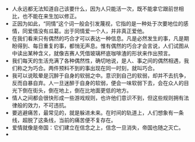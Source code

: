 - 人永远都无法知道自己该要什么，因为人只能活一次，既不能拿它跟前世相比，也不能在来生加以修正。
- 正因为如此，“同情”这个词一般会引发蔑视，它指的是一种处于次要地位的感情，同爱情没有瓜葛。出于同情爱一个人，并非真正爱他。
- 在我们看来只有偶然的巧合才可以表达一种信息。凡是必然发生的事，凡是期盼得到、每日重复的事，都悄无声息。惟有偶然的巧合才会言说，人们试图从中读出某种含义，就像吉赛人凭借玻璃杯底咖啡渣的形状来作出预言。
- 我们每天的生活充满了各种偶然性，确切地说，是人、事之间的偶然相遇，我们称之为巧合。两件预料不到的事出现在同一时刻，就叫巧合。
- 我可以说眩晕是沉醉于自身的软弱之中。意识到自己的软弱，却并不去抗争，反而自暴自弃。人一旦迷醉于自身的软弱，便会一味软弱下去，会在众人的目光下倒在街头，倒在地上，倒在比地面更低的地方。
- 情人之间都会很快形成一些游戏规则，也许他们意识不到，但这些规则拥有法律般的效力，不可违抗。
- 要逃避痛苦，最常见的，就是躲进未来。在时间的轨道上，人们想象有一条线，超脱了这条线，当前的痛苦便不复存在。
- 爱情就像是帝国：它们建立在信念之上，信念一旦消失，帝国也随之灭亡。
- 
